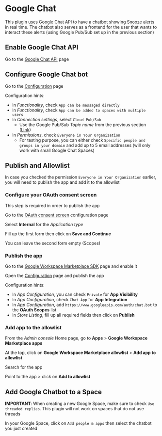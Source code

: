 # Google Chat

This plugin uses Google Chat API to have a chatbot showing Snooze alerts in real time. The chatbot also serves as a frontend for the user that wants to interact these alerts (using Google Pub/Sub set up in the previous section)

## Enable Google Chat API

Go to the [Google Chat API](https://console.cloud.google.com/apis/library/chat.googleapis.com) page

## Configure Google Chat bot

Go to the [Configuration](https://console.cloud.google.com/apis/api/chat.googleapis.com/hangouts-chat) page

Configuration hints:
* In _Functionality_, check `App can be messaged directly`
* In _Functionality_, check `App can be added to spaces with multiple users`
* In _Connection settings_, select `Cloud Pub/Sub`
  * Use the Google Pub/Sub _Topic name_ from the previous section ([Link](https://console.cloud.google.com/cloudpubsub/topic))
* In _Permissions_, check `Everyone in Your Organization`
  * For testing purpose, you can either check `Specific people and groups in your domain`  and add up to 5 email addresses (will only work with small Google Chat Spaces)

## Publish and Allowlist

In case you checked the permission `Everyone in Your Organization` earlier, you will need to publish the app and add it to the allowlist

### Configure your OAuth consent screen

This step is required in order to publish the app

Go to the [OAuth consent screen](https://console.cloud.google.com/projectselector2/apis/credentials/consent) configuration page 

Select **Internal** for the _Application type_

Fill up the first form then click on **Save and Continue**

You can leave the second form empty (Scopes)

### Publish the app

Go to the [Google Workspace Marketplace SDK](https://console.cloud.google.com/marketplace/product/google/appsmarket-component.googleapis.com) page and enable it

Open the [Configuration](https://console.cloud.google.com/apis/api/appsmarket-component.googleapis.com/googleapps_sdk) page and publish the app

Configuration hints:
* In _App Configuration_, you can check `Private` for **App Visibility**
* In _App Configuration_, check `Chat App` for **App Integration**
* In _App Configuration_, add `https://www.googleapis.com/auth/chat.bot` to the **OAuth Scopes** list
* In _Store Listing_, fill up all required fields then click on **Publish**

### Add app to the allowlist

From the _Admin console_ Home page, go to **Apps** > **Google Workspace Marketplace apps**

At the top, click on **Google Workspace Marketplace allowlist** > **Add app to allowlist**

Search for the app

Point to the app > click on **Add to allowlist**

## Add Google Chatbot to a Space

**IMPORTANT**: When creating a new Google Space, make sure to check `Use threaded replies`. This plugin will not work on spaces that do not use threads

In your Google Space, click on `Add people & apps` then select the chatbot you just created
